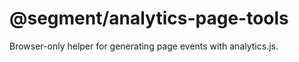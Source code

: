 # @segment/analytics-page-tools

Browser-only helper for generating page events with analytics.js. 
